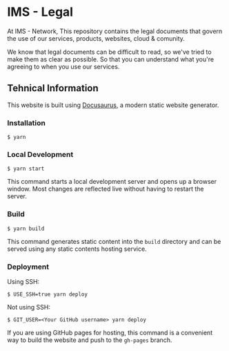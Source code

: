 # IMS - Legal
At IMS - Network, This repository contains the legal documents that govern the use of our services, products, websites, cloud & comunity.

We know that legal documents can be difficult to read, so we've tried to make them as clear as possible.
So that you can understand what you're agreeing to when you use our services.

## Tehnical Information

This website is built using [Docusaurus](https://docusaurus.io/), a modern static website generator.

### Installation

```
$ yarn
```

### Local Development

```
$ yarn start
```

This command starts a local development server and opens up a browser window. Most changes are reflected live without having to restart the server.

### Build

```
$ yarn build
```

This command generates static content into the `build` directory and can be served using any static contents hosting service.

### Deployment

Using SSH:

```
$ USE_SSH=true yarn deploy
```

Not using SSH:

```
$ GIT_USER=<Your GitHub username> yarn deploy
```

If you are using GitHub pages for hosting, this command is a convenient way to build the website and push to the `gh-pages` branch.
